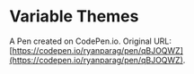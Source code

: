 # Variable Themes

A Pen created on CodePen.io. Original URL: [https://codepen.io/ryanparag/pen/qBJOQWZ](https://codepen.io/ryanparag/pen/qBJOQWZ).

